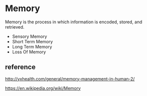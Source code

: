 # Memory
Memory is the process in which information is encoded, stored, and retrieved.

- Sensory Memory
- Short Term Memory
- Long Term Memory
- Loss Of Memory

## reference
http://yxhealth.com/general/memory-management-in-human-2/

https://en.wikipedia.org/wiki/Memory
